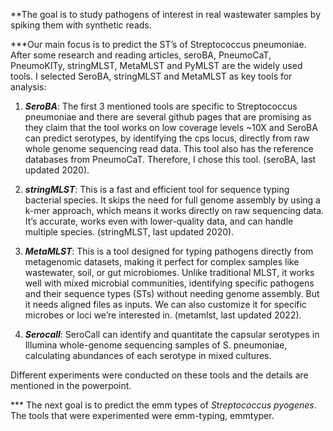 **The goal is to study pathogens of interest in real wastewater samples by spiking them with synthetic reads. 

***Our main focus is to predict the ST’s of Streptococcus pneumoniae. After some research and reading articles, seroBA, PneumoCaT, PneumoKITy, stringMLST, MetaMLST and PyMLST are the widely used tools. I selected SeroBA, stringMLST and MetaMLST as key tools for analysis:

1. _**SeroBA**_: The first 3 mentioned tools are specific to Streptococcus pneumoniae and there are several github pages that are promising as they claim that the tool works on low coverage levels ~10X and SeroBA can predict serotypes, by identifying the cps locus, directly from raw whole genome sequencing read data. This tool also has the reference databases from PneumoCaT. Therefore, I chose this tool. (seroBA, last updated 2020).

2. _**stringMLST**_: This is a fast and efficient tool for sequence typing bacterial species. It skips the need for full genome assembly by using a k-mer approach, which means it works directly on raw sequencing data. It’s accurate, works even with lower-quality data, and can handle multiple species. (stringMLST, last updated 2020).

3. _**MetaMLST**_: This is a tool designed for typing pathogens directly from metagenomic datasets, making it perfect for complex samples like wastewater, soil, or gut microbiomes. Unlike traditional MLST, it works well with mixed microbial communities, identifying specific pathogens and their sequence types (STs) without needing genome assembly. But it needs aligned files as inputs. We can also customize it for specific microbes or loci we’re interested in. (metamlst, last updated 2022).

4. ***_Serocall_***: SeroCall can identify and quantitate the capsular serotypes in Illumina whole-genome sequencing samples of S. pneumoniae, calculating abundances of each serotype in mixed cultures. 

Different experiments were conducted on these tools and the details are mentioned in the powerpoint.

*** The next goal is to predict the emm types of _Streptococcus pyogenes_. The tools that were experimented were emm-typing, emmtyper.
